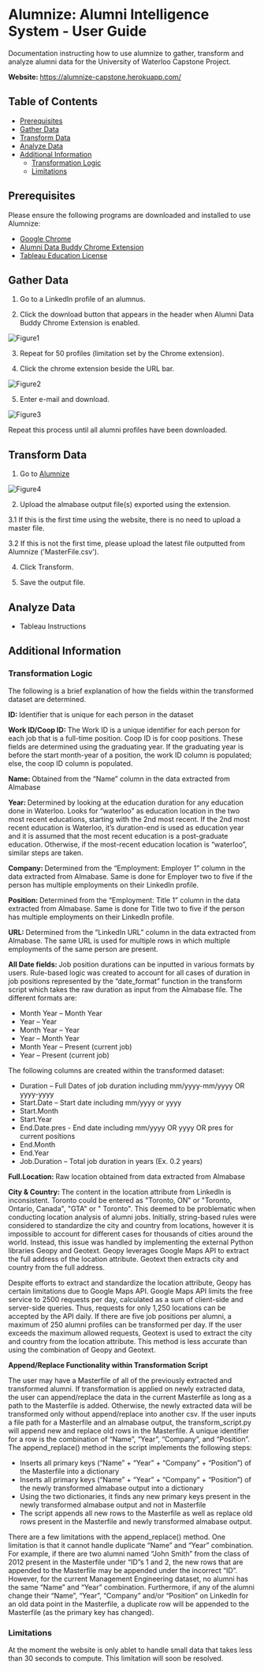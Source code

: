 # Alumnize: Alumni Intelligence System - User Guide 

Documentation instructing how to use alumnize to gather, transform and analyze alumni data for the University of Waterloo Capstone Project.

<b> Website: </b> https://alumnize-capstone.herokuapp.com/

Table of Contents
-----------------

  * [Prerequisites](#prerequsites)
  * [Gather Data](#gather-data)
  * [Transform Data](#transform-data)
  * [Analyze Data](#analyze-data)
  * [Additional Information](#additional-information)
     * [Transformation Logic](#transformation-logic)
     * [Limitations](#limitations)

## Prerequisites

Please ensure the following programs are downloaded and installed to use Alumnize:

- [Google Chrome](https://www.google.ca/chrome/ "Download Google Chrome")
- [Alumni Data Buddy Chrome Extension](https://chrome.google.com/webstore/detail/alumni-data-buddy/mofobkcfdkiejnmffkoldjlflldddjpb/ "Download Alumni Data Buddy")
- [Tableau Education License](https://www.tableau.com/academic/students "Downlad Tableau Education License")

## Gather Data

1. Go to a LinkedIn profile of an alumnus.

2. Click the download button that appears in the header when Alumni Data Buddy Chrome Extension is enabled.

![Figure1](https://github.com/SunnyShikhar/alumnize/blob/master/almabase/static/img/linkedIn.png?raw=true)

3. Repeat for 50 profiles (limitation set by the Chrome extension).

4. Click the chrome extension beside the URL bar.

![Figure2](https://github.com/SunnyShikhar/alumnize/blob/master/almabase/static/img/url.png?raw=true)
      
5. Enter e-mail and download.

![Figure3](https://github.com/SunnyShikhar/alumnize/blob/master/almabase/static/img/almabase.png?raw=true)

Repeat this process until all alumni profiles have been downloaded.

## Transform Data 

1. Go to [Alumnize](https://alumnize-capstone.herokuapp.com/ "Alumnize Home Page")

![Figure4](https://github.com/SunnyShikhar/alumnize/blob/master/almabase/static/img/alumnize.png?raw=true)

2. Upload the almabase output file(s) exported using the extension.

3.1 If this is the first time using the website, there is no need to upload a master file.

3.2 If this is not the first time, please upload the latest file outputted from Alumnize ('MasterFile.csv').

4. Click Transform.

5. Save the output file.

## Analyze Data

- Tableau Instructions

## Additional Information

### Transformation Logic

The following is a brief explanation of how the fields within the transformed dataset are determined.

<b> ID: </b> Identifier that is unique for each person in the dataset

<b> Work ID/Coop ID: </b> The Work ID is a unique identifier for each person for each job that is a full-time position. Coop ID is for coop positions. These fields are determined using the graduating year. If the graduating year is before the start month-year of a position, the work ID column is populated; else, the coop
ID column is populated. 

<b> Name: </b> Obtained from the “Name” column in the data extracted from Almabase

<b> Year: </b> Determined by looking at the education duration for any education done in Waterloo. Looks for “waterloo” as education location in the two most recent educations, starting with the 2nd most recent. If the 2nd most recent education is Waterloo, it’s duration-end is used as education year and it is assumed that the most recent education is a post-graduate education. Otherwise, if the most-recent education location is “waterloo”, similar steps are taken.

<b> Company: </b> Determined from the “Employment: Employer 1” column in the data extracted from Almabase. Same is done for Employer two to five if the person has multiple employments on their LinkedIn profile.

<b> Position: </b> Determined from the “Employment: Title 1” column in the data extracted from Almabase. Same is done for Title two to five if the person has multiple employments on their LinkedIn profile.

<b> URL: </b> Determined from the “LinkedIn URL” column in the data extracted from Almabase. The same URL is used for multiple rows in which multiple employments of the same person are present.

<b> All Date fields: </b> Job position durations can be inputted in various formats by users. Rule-based logic was created to account for all cases of duration in job positions represented by the “date_format” function in the transform script which takes the raw duration as input from the Almabase file. The different formats are:

* Month Year – Month Year
* Year – Year
* Month Year – Year
* Year – Month Year
* Month Year – Present (current job)
* Year – Present (current job)

The following columns are created within the transformed dataset:
* Duration – Full Dates of job duration including mm/yyyy-mm/yyyy OR yyyy-yyyy
* Start.Date – Start date including mm/yyyy or yyyy
* Start.Month
* Start.Year
* End.Date.pres - End date including mm/yyyy OR yyyy OR pres for current positions
* End.Month
* End.Year
* Job.Duration – Total job duration in years (Ex. 0.2 years)

<b> Full.Location: </b> Raw location obtained from data extracted from Almabase

<b> City & Country: </b> The content in the location attribute from LinkedIn is inconsistent. Toronto could be entered as "Toronto, ON" or "Toronto, Ontario, Canada", "GTA" or " Toronto". This deemed to be problematic when conducting location analysis of alumni jobs. Initially, string-based rules were considered to standardize the city and country from locations, however it is impossible to account for different cases for thousands of cities around the world. Instead, this issue was handled by implementing the external Python libraries Geopy and Geotext. Geopy leverages Google Maps API to extract the full address of the location attribute. Geotext then extracts city and country from the full address. 

Despite efforts to extract and standardize the location attribute, Geopy has certain limitations due to Google Maps API. Google Maps API limits the free service to 2500 requests per day, calculated as a sum of client-side and server-side queries. Thus, requests for only 1,250 locations can be accepted by the API daily. If there are five job positions per alumni, a maximum of 250 alumni profiles can be transformed per day. If the user exceeds the maximum allowed requests, Geotext is used to extract the city and country from the
location attribute. This method is less accurate than using the combination of Geopy and Geotext.

<b> Append/Replace Functionality within Transformation Script </b>

The user may have a Masterfile of all of the previously extracted and transformed alumni. If transformation is applied on newly extracted data, the user can append/replace the data in the current Masterfile as long as a path to the Masterfile is added. Otherwise, the newly extracted data will be transformed only without append/replace into another csv. If the user inputs a file path for a Masterfile and an almabase output, the transform_script.py will append new and replace old rows in the Masterfile. A unique identifier for a row is the combination of “Name”, “Year”, “Company”, and “Position”. The append_replace() method in the script implements the following steps:

* Inserts all primary keys (“Name” + “Year” + “Company” + “Position”) of the Masterfile into a dictionary
* Inserts all primary keys (“Name” + “Year” + “Company” + “Position”) of the newly transformed almabase output into a dictionary
* Using the two dictionaries, it finds any new primary keys present in the newly transformed almabase output and not in Masterfile
* The script appends all new rows to the Masterfile as well as replace old rows present in the Masterfile and newly transformed almabase output.

There are a few limitations with the append_replace() method. One limitation is that it cannot handle duplicate “Name” and “Year” combination. For example, if there are two alumni named “John Smith” from the class of 2012 present in the Masterfile under “ID”s 1 and 2, the new rows that are appended to the Masterfile may be appended under the incorrect “ID”. However, for the current Management Engineering dataset, no alumni has the same “Name” and “Year” combination. Furthermore, if any of the alumni change their “Name”, “Year”, “Company” and/or “Position” on LinkedIn for an old data point in the Masterfile, a duplicate row will be appended to the Masterfile (as the primary key has changed).

### Limitations

At the moment the website is only ablet to handle small data that takes less than 30 seconds to compute. This limitation will soon be resolved.